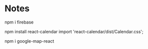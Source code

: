 # Notes   

npm i firebase

npm install react-calendar
import 'react-calendar/dist/Calendar.css';

npm i google-map-react


